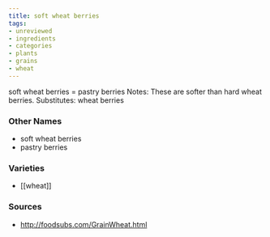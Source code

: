 ```yaml
---
title: soft wheat berries
tags:
- unreviewed
- ingredients
- categories
- plants
- grains
- wheat
---
```

soft wheat berries = pastry berries Notes: These are softer than hard wheat berries. Substitutes: wheat berries

### Other Names

* soft wheat berries
* pastry berries

### Varieties

* [[wheat]]

### Sources
* http://foodsubs.com/GrainWheat.html
